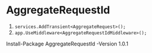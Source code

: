 # AggregateRequestId

1. `services.AddTransient<AggregateRequest>();`
2. `app.UseMiddleware<AggregateRequestIdMiddleware>();`

Install-Package AggregateRequestId -Version 1.0.1
